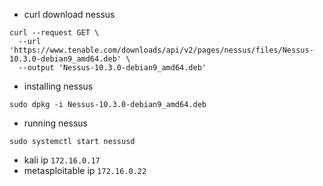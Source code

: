  - curl download nessus
```
curl --request GET \
  --url 'https://www.tenable.com/downloads/api/v2/pages/nessus/files/Nessus-10.3.0-debian9_amd64.deb' \
  --output 'Nessus-10.3.0-debian9_amd64.deb'
```
 - installing nessus

```
sudo dpkg -i Nessus-10.3.0-debian9_amd64.deb         
```
 - running nessus

```
sudo systemctl start nessusd
```
 - kali ip
```172.16.0.17```
 - metasploitable ip
```172.16.0.22```
